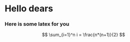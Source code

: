 <script
  src="https://cdn.mathjax.org/mathjax/latest/MathJax.js?config=TeX-AMS-MML_HTMLorMML"
  type="text/javascript">
</script>


# Hello dears

### Here is some latex for you

$$ \sum_{i=1}^n i = \frac{n*(n+1)}{2} $$
